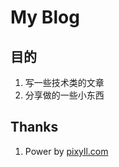 # My Blog

## 目的

1. 写一些技术类的文章
2. 分享做的一些小东西

## Thanks 

1. Power by [pixyll.com](http://www.pixyll.com)
